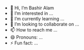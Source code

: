 - 👋 Hi, I’m Bashir Alam
- 👀 I’m interested in ...
- 🌱 I’m currently learning ...
- 💞️ I’m looking to collaborate on ...
- 📫 How to reach me ...
- 😄 Pronouns: ...
- ⚡ Fun fact: ...

<!---
bashirnubtk/bashirnubtk is a ✨ special ✨ repository because its `README.md` (this file) appears on your GitHub profile.
You can click the Preview link to take a look at your changes.
--->
